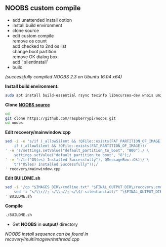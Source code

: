 NOOBS custom compile
---

- add unattended install option
- install build environment
- clone source
- edit custom compile  
	remove os count  
	add checked to 2nd os list  
	change boot partition  
	remove OK dialog box  
	add ' silentinstall'
- build  

_(successfully compiled NOOBS 2.3 on Ubuntu 16.04 x64)_  

**Install build environment:**  
```sh
sudo apt install build-essential rsync texinfo libncurses-dev whois unzip bc qt4-linguist-tools git-all
```
**Clone** [**NOOBS source**](https://github.com/raspberrypi/noobs)
```sh
cd
git clone https://github.com/raspberrypi/noobs.git
cd noobs
```  
**Edit recovery/mainwindow.cpp**  
```sh
sed -i -e 's/if (_allowSilent && !QFile::exists(FAT_PARTITION_OF_IMAGE) && ui->list->count() == 1)/ \
	if (_allowSilent && !QFile::exists(FAT_PARTITION_OF_IMAGE))/
' -e 's/settings.setValue("default_partition_to_boot", "800");/ \
	settings.setValue("default_partition_to_boot", "8");/
' -e 's/tr("OS(es) Installed Successfully"), QMessageBox::Ok);/ \
	tr("OS(es) Installed Successfully"));/
' recovery/mainwindow.cpp 
```
**Edit BUILDME.sh**  
```sh
sed -i '/cp "$IMAGES_DIR\/cmdline.txt" "$FINAL_OUTPUT_DIR\/recovery.cmdline"/ a\ 
	sed -i "s/\\r//; s/\\n//; s/\$/ silentinstall/" "\$FINAL_OUTPUT_DIR/recovery.cmdline"
' BUILDME.sh
```
**Compile**  
```sh
./BUILDME.sh
```
- Get **NOOBS** in **output/** directory  
  
    
_NOOBS install sequence can be found in recovery/multiimagewritethread.cpp_
